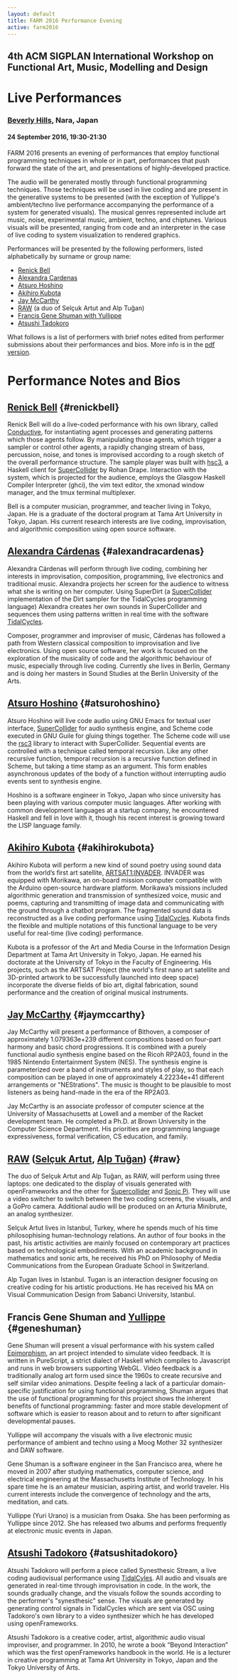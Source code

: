 ```yaml
---
layout: default
title: FARM 2016 Performance Evening
active: farm2016
---
```


## 4th ACM SIGPLAN International Workshop on Functional Art, Music, Modelling and Design

# Live Performances

### [Beverly Hills](https://www.tripadvisor.com/Restaurant_Review-g298198-d7466735-Reviews-Live_House_Beverly_Hills-Nara_Nara_Prefecture_Kinki.html), Nara, Japan

#### 24 September 2016, 19:30-21:30

FARM 2016 presents an evening of performances that employ functional programming
techniques in whole or in part, performances that push forward the
state of the art, and presentations of highly-developed practice.

The audio will be generated mostly through functional programming
techniques. Those techniques will be used in live coding and are
present in the generative systems to be presented (with the exception
of Yullippe's ambient/techno live performance accompanying the
performance of a system for generated visuals). The musical genres
represented include art music, noise, experimental music, ambient,
techno, and chiptunes. Various visuals will be presented, ranging from
code and an interpreter in the case of live coding to system
visualization to rendered graphics.

Performances will be presented by the following performers, listed
alphabetically by surname or group name:

- [Renick Bell](#renickbell)
- [Alexandra Cardenas](#alexandracardenas)
- [Atsuro Hoshino](#atsurohoshino)
- [Akihiro Kubota](#akihirokubota)
- [Jay McCarthy](#jaymccarthy)
- [RAW](#raw) (a duo of Selçuk Artut and Alp Tuğan)
- [Francis Gene Shuman with Yullippe](#geneshuman)
- [Atsushi Tadokoro](#atsushitadokoro)

What follows is a list of performers with brief notes edited from
performer submissions about their performances and bios.  More info is
in the [pdf version](programNotes.pdf).

Performance Notes and Bios
==========================

## [Renick Bell](http://www.renickbell.net/doku.php/) {#renickbell}

Renick Bell will do a live-coded performance with his own library, called [Conductive](http://renickbell.net/conductive), for instantiating agent processes and generating patterns which those agents follow. By manipulating those agents, which trigger a sampler or control other agents, a rapidly changing stream of bass, percussion, noise, and tones is improvised according to a rough sketch of the overall performance structure. The sample player was built with [hsc3](https://hackage.haskell.org/package/hsc3), a Haskell client for [SuperCollider](http://audiosynth.com/) by Rohan Drape. Interaction with the system, which is projected for the audience, employs the Glasgow Haskell Compiler Interpreter (ghci), the vim text editor, the xmonad window manager, and the tmux terminal multiplexer.

Bell is a computer musician, programmer, and teacher living in Tokyo, Japan. He is a graduate of the doctoral program at Tama Art University in Tokyo, Japan. His current research interests are live coding, improvisation, and algorithmic composition using open source software.

## [Alexandra Cárdenas](http://cargocollective.com/tiemposdelruido) {#alexandracardenas}

Alexandra Cárdenas will perform through live coding, combining her interests in improvisation, composition, programming, live electronics and traditional music. Alexandra projects her screen for the audience to witness what she is writing on her computer. Using SuperDirt (a [SuperCollider](http://audiosynth.com/) implementation of the Dirt sampler for the TidalCycles programming language) Alexandra creates her own sounds in SuperCollider and sequences them using patterns written in real time with the software [TidalCycles](http://tidalcycles.org/).

Composer, programmer and improviser of music, Cárdenas has followed a path from Western classical composition to improvisation and live electronics. Using open source software, her work is focused on the exploration of the musicality of code and the algorithmic behaviour of music, especially through live coding. Currently she lives in Berlin, Germany and is doing her masters in Sound Studies at the Berlin University of the Arts.

## [Atsuro Hoshino](https://about.me/hoshinoatsuro) {#atsurohoshino}

Atsuro Hoshino will live code audio using GNU Emacs for textual user interface, [SuperCollider](http://audiosynth.com/) for audio synthesis engine, and Scheme code executed in GNU Guile for gluing things together. The Scheme code will use the [rsc3](http://rd.slavepianos.org/?t=rsc3) library to interact with SuperCollider. Sequential events are controlled with a technique called temporal recursion. Like any other recursive function, temporal recursion is a recursive function defined in Scheme, but taking a time stamp as an argument. This form enables asynchronous updates of the body of a function without interrupting audio events sent to synthesis engine.

Hoshino is a software engineer in Tokyo, Japan who since university has been playing with various computer music languages. After working with common development languages at a startup company, he encountered Haskell and fell in love with it, though his recent interest is growing toward the LISP language family.

## [Akihiro Kubota](https://www.youtube.com/user/hemokosa?spfreload=10) {#akihirokubota}

Akihiro Kubota will perform a new kind of sound poetry using sound data from the world’s first art satellite, [ARTSAT1:INVADER](http://artsat.jp). INVADER was equipped with Morikawa, an on-board mission computer compatible with the Arduino open-source hardware platform. Morikawa’s missions included algorithmic generation and transmission of synthesized voice, music and poems, capturing and transmitting of image data and communicating with the ground through a chatbot program. The fragmented sound data is reconstructed as a live coding performance using [TidalCycles](http://tidalcycles.org/). Kubota finds the flexible and multiple notations of this functional language to be very useful for real-time (live coding) performance.

Kubota is a professor of the Art and Media Course in the Information Design Department at Tama Art University in Tokyo, Japan. He earned his doctorate at the University of Tokyo in the Faculty of Engineering. His projects, such as the ARTSAT Project (the world's first nano art satellite and 3D-printed artwork to be successfully launched into deep space) incorporate the diverse fields of bio art, digital fabrication, sound performance and the creation of original musical instruments.

## [Jay McCarthy](https://jeapostrophe.github.io/home/) {#jaymccarthy}

Jay McCarthy will present a performance of Bithoven, a composer of approximately 1.079363e+239 different compositions based on four-part harmony and basic chord progressions. It is combined with a purely functional audio synthesis engine based on the Ricoh RP2A03, found in the 1985 Nintendo Entertainment System (NES). The synthesis engine is parameterized over a band of instruments and styles of play, so that each composition can be played in one of approximately 4.22234e+41 different arrangements or "NEStrations". The music is thought to be plausible to most listeners as being hand-made in the era of the RP2A03.

Jay McCarthy is an associate professor of computer science at the University of Massachusetts at Lowell and a member of the Racket development team. He completed a Ph.D. at Brown University in the Computer Science Department. His priorities are programming language expressiveness, formal verification, CS education, and family.

## [RAW](http://vimeo.com/rawlivecoding) ([Selçuk Artut](http://www.selcukartut.com/), [Alp Tuğan](http://www.alptugan.com/)) {#raw}

The duo of Selçuk Artut and Alp Tuğan, as RAW, will perform using three laptops: one dedicated to the display of visuals generated with openFrameworks and the other for [Supercollider](http://audiosynth.com/) and [Sonic Pi](http://tidalcycles.org/). They will use a video switcher to switch between the two coding screens, the visuals, and a GoPro camera. Additional audio will be produced on an Arturia Minibrute, an analog synthesizer.

Selçuk Artut lives in Istanbul, Turkey, where he spends much of his time philosophising human-technology relations. An author of four books in the past, his artistic activities are mainly focused on contemporary art practices based on technological embodiments. With an academic background in mathematics and sonic arts, he received his PhD on Philosophy of Media Communications from the European Graduate School in Switzerland.

Alp Tugan lives in Istanbul. Tugan is an interaction designer focusing on creative coding for his artistic productions. He has received his MA on Visual Communication Design from Sabanci University, Istanbul.

## Francis Gene Shuman and [Yullippe](https://yullippe.bandcamp.com/) {#geneshuman}

Gene Shuman will present a visual performance with his system called [Epimorphism](http://www.epimorphism.com/), an art project intended to simulate video feedback. It is written in PureScript, a strict dialect of Haskell which compiles to Javascript and runs in web browsers supporting WebGL. Video feedback is a traditionally analog art form used since the 1960s to create recursive and self similar video animations. Despite feeling a lack of a particular domain-specific justification for using functional programming, Shuman argues that the use of functional programming for this project shows the inherent benefits of functional programming: faster and more stable development of software which is easier to reason about and to return to after significant developmental pauses.

Yullippe will accompany the visuals with a live electronic music performance of ambient and techno using a Moog Mother 32 synthesizer and DAW software.

Gene Shuman is a software engineer in the San Francisco area, where he moved in 2007 after studying mathematics, computer science, and electrical engineering at the Massachusetts Institute of Technology. In his spare time he is an amateur musician, aspiring artist, and world traveler. His current interests include the convergence of technology and the arts, meditation, and cats.

Yullippe (Yuri Urano) is a musician from Osaka. She has been performing as Yullippe since 2012. She has released two albums and performs frequently at electronic music events in Japan.

## [Atsushi Tadokoro](http://yoppa.org/) {#atsushitadokoro}

Atsushi Tadokoro will perform a piece called Synesthesic Stream, a live coding audiovisual performance using [TidalCyles](http://tidalcycles.org/). All audio and visuals are generated in real-time through improvisation in code. In the work, the sounds gradually change, and the visuals follow the sounds according to the performer's "synesthesic" sense. The visuals are generated by generating control signals in TidalCycles which are sent via OSC using Tadokoro's own library to a video synthesizer which he has developed using openFrameworks.

Atsushi Tadokoro is a creative coder, artist, algorithmic audio visual improviser, and programmer. In 2010, he wrote a book “Beyond Interaction” which was the first openFrameworks handbook in the world. He is a lecturer in creative programming at Tama Art University in Tokyo, Japan and the Tokyo University of Arts.
